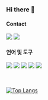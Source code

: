 ### Hi there 👋


#### Contact
<div style="text-align: left;">
	<a href="mailto:yhaa228@gmail.com"><img src="https://img.shields.io/badge/gmail-EA4335?style=flat&logo=gmail&logoColor=white&link=mailto:yhaa228@gmail.com"/></a>
	<a href="www.linkedin.com/in/yangha-hwang"><img src="https://img.shields.io/badge/linkedin-0A66C2?style=flat-square&logo=linkedin&logoColor=white&link=www.linkedin.com/in/yangha-hwang"/></a> 
</div>


#### 언어 및 도구

<div style="text-align: left;">
	<img src="https://img.shields.io/badge/Python-3776AB?style=flat&logo=Python&logoColor=white" />
	<img src="https://img.shields.io/badge/MySQL-4479A1?style=flat&logo=MySQL&logoColor=white" />
	<img src="https://img.shields.io/badge/Tableau-E97627?style=flat&logo=Tableau&logoColor=white" />
	<img src="https://img.shields.io/badge/R-276DC3?style=flat&logo=R&logoColor=white" />
 	<img src="https://img.shields.io/badge/PyTorch-EE4C2C?style=flat&logo=PyTorch&logoColor=white" />
	
</div>
<br></br>

[![Top Langs](https://github-readme-stats.vercel.app/api/top-langs/?username=yanghahwang)](https://github.com/anuraghazra/github-readme-stats)

<!--
**yanghahwang/yanghahwang** is a ✨ _special_ ✨ repository because its `README.md` (this file) appears on your GitHub profile.

Here are some ideas to get you started:

- 🔭 I’m currently working on ...
- 🌱 I’m currently learning ...
- 👯 I’m looking to collaborate on ...
- 🤔 I’m looking for help with ...
- 💬 Ask me about ...
- 📫 How to reach me: ...
- 😄 Pronouns: ...
- ⚡ Fun fact: ...
-->
